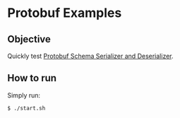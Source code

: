 # Protobuf Examples

## Objective

Quickly test [Protobuf Schema Serializer and Deserializer](https://docs.confluent.io/platform/current/schema-registry/serdes-develop/serdes-protobuf.html).


## How to run

Simply run:

```
$ ./start.sh
```
